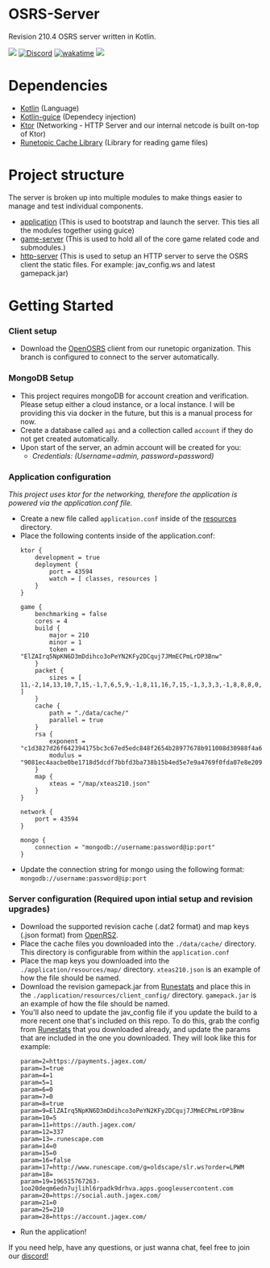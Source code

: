 # OSRS-Server

Revision 210.4 OSRS server written in Kotlin.

<a href="#"><img src="https://img.shields.io/badge/Build:%20-210.4-blue.svg"/></a>
[![Discord](https://img.shields.io/discord/212385463418355713?color=%237289DA&logo=Discord&logoColor=%237289DA)](https://discord.gg/3scgBkrfMG)
[![wakatime](https://wakatime.com/badge/user/00b793fe-9bcc-4e7a-88c2-7c1879c548ce/project/ed70e7ef-2223-4791-91ae-3c27fa5f8c89.svg)](https://wakatime.com/badge/user/00b793fe-9bcc-4e7a-88c2-7c1879c548ce/project/ed70e7ef-2223-4791-91ae-3c27fa5f8c89)
<a href="#"><img src="https://img.shields.io/badge/Powered%20by-Kotlin-1.8.0-blue.svg"/></a>
# Dependencies
- [Kotlin](https://kotlinlang.org/docs/home.html) (Language)
- [Kotlin-guice](https://github.com/misfitlabsdev/kotlin-guice) (Dependecy injection)
- [Ktor](https://ktor.io/) (Networking - HTTP Server and our internal netcode is built on-top of Ktor)
- [Runetopic Cache Library](https://github.com/runetopic/cache-lib) (Library for reading game files)

# Project structure

The server is broken up into multiple modules to make things easier to manage and test individual components.

- [application](/application) (This is used to bootstrap and launch the server. This ties all the modules together using guice)
- [game-server](/game-server) (This is used to hold all of the core game related code and submodules.)
- [http-server](/http-server) (This is used to setup an HTTP server to serve the OSRS client the static files. For example: jav_config.ws and latest gamepack.jar)


# Getting Started

### Client setup

- Download the [OpenOSRS](https://github.com/runetopic/openosrs/tree/localhost) client from our runetopic organization. This branch is configured to connect to the server  automatically.

### MongoDB Setup
- This project requires mongoDB for account creation and verification. Please setup either a cloud instance, or a local instance. I will be providing this via docker in the future, but this is a manual process for now.
- Create a database called ```api``` and a collection called ```account``` if they do not get created automatically.
- Upon start of the server, an admin account will be created for you:
  - *Credentials: (Username=admin, password=password)*

### Application configuration
_This project uses ktor for the networking, therefore the application is powered via the application.conf file._
- Create a new file called ```application.conf``` inside of the [resources](./application/src/main/resources/) directory.
- Place the following contents inside of the application.conf:
  ```
  ktor {
      development = true
      deployment {
          port = 43594
          watch = [ classes, resources ]
      }
  }

  game {
      benchmarking = false
      cores = 4
      build {
          major = 210
          minor = 1
          token = "ElZAIrq5NpKN6D3mDdihco3oPeYN2KFy2DCquj7JMmECPmLrDP3Bnw"
      }
      packet {
          sizes = [ 11,-2,14,13,10,7,15,-1,7,6,5,9,-1,8,11,16,7,15,-1,3,3,3,-1,8,8,8,0,8,-1,8,4,-1,8,7,3,11,7,-1,3,3,-1,3,-1,-1,3,15,8,3,8,2,-1,8,-2,7,8,3,8,8,6,7,2,4,9,-1,8,4,-1,8,-2,8,7,-1,7,3,-1,0,7,0,-1,2,4,8,0,11,16,6,8,3,1,7,3,8,-1,0,-1,-1,-1,8,-1,2,3,-1,4,-1,2,15,16,22 ]
      }
      cache {
          path = "./data/cache/"
          parallel = true
      }
      rsa {
          exponent = "c1d3827d26f642394175bc3c67ed5edc848f2654b28977678b911008d30988f4a6425e0af3cf8dc27d6d4c986726f9a99308d5ad21cdd72e07782bdd82fddc74fab02d5650848b8867b72728a42eec96f85f1682e515cc0881932d80dc9d4e2664e3d4983b295b2cd8cd62871db459178d194c6ada9e4faf9ac49af0cb28a89"
          modulus = "9081ec4aacbe0be1718d5dcdf7bbfd3ba738b15b4ed5e7e9a4769f0fda07e8e2094b08553ae1b78c794a1e064d29613f80495e303fbaa4f056f77b8b162a96616b2ca50dcd1a76bee4ba9fb67c4b7cd463da1f8c610f9a2e108efd5a571a958c78c4e4a5bfb40ee9bd2d99ae56f7ba18574b5a71d037ad538aee992bbee56375"
      }
      map {
          xteas = "/map/xteas210.json"
      }
  }

  network {
      port = 43594
  }

  mongo {
      connection = "mongodb://username:password@ip:port"
  }
  ```
- Update the connection string for mongo using the following format: ```mongodb://username:password@ip:port```

### Server configuration (Required upon intial setup and revision upgrades)
- Download the supported revision cache (.dat2 format) and map keys (.json format) from [OpenRS2](https://archive.openrs2.org/caches).
- Place the cache files you downloaded into the ``./data/cache/`` directory. This directory is configurable from within the ```application.conf```
- Place the map keys you downloaded into the ``./application/resources/map/`` directory. ``xteas210.json`` is an example of how the file should be named.
- Download the revision gamepack.jar from [Runestats](https://archive.runestats.com/osrs/) and place this in the ``./application/resources/client_config/`` directory. ``gamepack.jar`` is an example of how the file should be named.
- You'll also need to update the jav_config file if you update the build to a more recent one that's included on this repo. To do this, grab the config from  [Runestats](https://archive.runestats.com/osrs/) that you downloaded already, and update the params that are included in the one you downloaded. They will look like this for example:
  ```
  param=2=https://payments.jagex.com/
  param=3=true
  param=4=1
  param=5=1
  param=6=0
  param=7=0
  param=8=true
  param=9=ElZAIrq5NpKN6D3mDdihco3oPeYN2KFy2DCquj7JMmECPmLrDP3Bnw
  param=10=5
  param=11=https://auth.jagex.com/
  param=12=337
  param=13=.runescape.com
  param=14=0
  param=15=0
  param=16=false
  param=17=http://www.runescape.com/g=oldscape/slr.ws?order=LPWM
  param=18=
  param=19=196515767263-1oo20deqm6edn7ujlihl6rpadk9drhva.apps.googleusercontent.com
  param=20=https://social.auth.jagex.com/
  param=21=0
  param=25=210
  param=28=https://account.jagex.com/
  ```
- Run the application!

If you need help, have any questions, or just wanna chat, feel free to join our [discord!](https://discord.gg/3scgBkrfMG)
